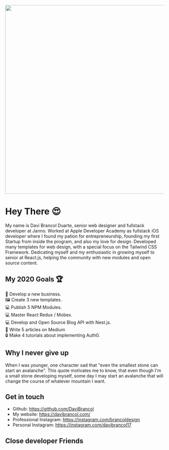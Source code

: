 <p align="center">
  <img width="600"  src="https://i.ibb.co/zhrh1kR/Front-side.png">
</p>

# Hey There 😍

My name is Davi Brancol Duarte, senior web designer and fullstack developer at Janno. Worked at Apple Developer Academy as fullstack iOS developer where I found my pation for entrepreneurship, founding my first Startup from inside the program, and also my love for design. Developed many templates for web design, with a special focus on the Tailwind CSS Framework. Dedicating myself and my enthusiastic in growing myself to senior at React.js, helping the community with new modules and open source content.

## My 2020 Goals 🏆
🏢 Develop a new business.<br>
🖼️ Create 3 new templates.<br>
💻 Publish 5 NPM Modules.<br>
💻 Master React Redux / Mobex.<br>
💻 Develop and Open Source Blog API with Nest.js.<br>
📰 Write 5 articles on Medium<br>
🔒 Make 4 tutorials about implementing Auth0.<br>

## Why I never give up
When I was younger, one character sad that "even the smallest stone can start an avalanche". This quote motivates me to know, that even though I'm a small stone developing myself, some day I may start an avalanche that will change the course of whatever mountain I want.

## Get in touch
- Github: https://github.com/DaviBrancol
- My website: https://davibrancol.com/
- Professional Instagram: https://instagram.com/brancoldesign
- Personal Instagram: https://instagram.com/davibrancol17

## Close developer Friends